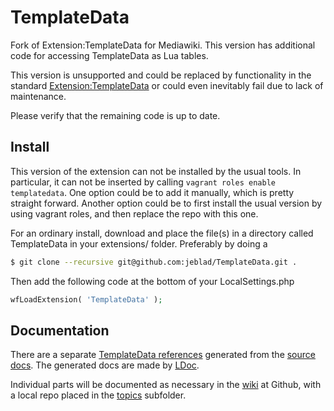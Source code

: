# TemplateData

Fork of Extension:TemplateData for Mediawiki. This version has additional code for accessing TemplateData as Lua tables.

This version is unsupported and could be replaced by functionality in the standard [Extension:TemplateData](https://mediawiki.org/wiki/Extension:TemplateData) or could even inevitably fail due to lack of maintenance.

Please verify that the remaining code is up to date.

## Install

This version of the extension can not be installed by the usual tools. In particular, it can not be inserted by calling `vagrant roles enable templatedata`. One option could be to add it manually, which is pretty straight forward. Another option could be to first install the usual version by using vagrant roles, and then replace the repo with this one.

For an ordinary install, download and place the file(s) in a directory called TemplateData in your extensions/ folder. Preferably by doing a

```bash
$ git clone --recursive git@github.com:jeblad/TemplateData.git .
```

Then add the following code at the bottom of your LocalSettings.php

```php
wfLoadExtension( 'TemplateData' );
```
## Documentation

There are a separate [TemplateData references](https://jeblad.github.io/TemplateData/mw.templatedata.html) generated from the [source docs](./docs/). The generated docs are made by [LDoc](https://stevedonovan.github.io/ldoc/manual/doc.md.html).

Individual parts will be documented as necessary in the [wiki](https://github.com/jeblad/TemplateData/wiki) at Github, with a local repo placed in the [topics](./topics) subfolder.
